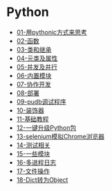 # Python

- [01-用pythonic方式来思考]()
- [02-函数]()
- [03-类和继承]()
- [04-元类及属性]()
- [05-并发及并行]()
- [06-内置模块]()
- [07-协作开发]()
- [08-部署]()
- [09-pudb调试程序]()
- [10-装饰器]()
- [11-基础教程]()
- [12-一键升级Python包]()
- [13-selenium模拟Chrome浏览器]()
- [14-测试相关]()
- [15-一些模块]()
- [16-多进程日志]()
- [17-文件操作]()
- [18-Dict转为Object]()
